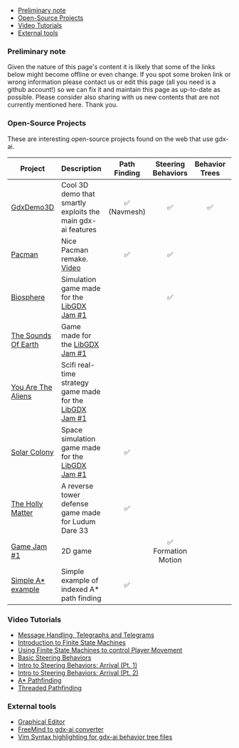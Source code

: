 - [Preliminary note](#preliminary-note)
- [Open-Source Projects](#open-source-projects)
- [Video Tutorials](#video-tutorials)
- [External tools](#external-tools)

### Preliminary note
Given the nature of this page's content it is likely that some of the links below might become offline or even change. If you spot some broken link or wrong information please contact us or edit this page (all you need is a github account!) so we can fix it and maintain this page as up-to-date as possible. Please consider also sharing with us new contents that are not currently mentioned here. Thank you.

### Open-Source Projects
These are interesting open-source projects found on the web that use gdx-ai.

Project | Description | Path Finding | Steering Behaviors | Behavior Trees | State Machine | Messaging
------- | ----------- |:------------:|:------------------:|:--------------:|:-------------:|:---------:
[GdxDemo3D](https://github.com/jsjolund/GdxDemo3D) | Cool 3D demo that smartly exploits the main gdx-ai features | :white_check_mark: (Navmesh) | :white_check_mark: | :white_check_mark: | :white_check_mark: | :white_check_mark:
[Pacman](https://github.com/yichen0831/Pacman_libGdx) | Nice Pacman remake. [Video](https://www.youtube.com/watch?v=kS8f0y-MrcA) | :white_check_mark: | :white_check_mark: | | :white_check_mark: | 
[Biosphere](http://semperhilaris.itch.io/biosphere) | Simulation game made for the [LibGDX Jam #1](http://itch.io/jam/libgdxjam) | | :white_check_mark: | | | 
[The Sounds Of Earth](http://itch.io/jam/libgdxjam/rate/51269) | Game made for the [LibGDX Jam #1](http://itch.io/jam/libgdxjam) | | | | | :white_check_mark:
[You Are The Aliens](http://itch.io/jam/libgdxjam/rate/50863) | Scifi real-time strategy game made for the [LibGDX Jam #1](http://itch.io/jam/libgdxjam) | | | | :white_check_mark: | :white_check_mark:
[Solar Colony](http://infectedbytes.itch.io/solarcolony) | Space simulation game made for the [LibGDX Jam #1](http://itch.io/jam/libgdxjam) | :white_check_mark: | | | :white_check_mark: | 
[The Holly Matter](http://overlap2d.com/ld33-postmortem-what-works-and-what-does-not-with-overlap2d/) | A reverse tower defense game made for Ludum Dare 33 | :white_check_mark: | | | | 
[Game Jam #1](https://github.com/libgdx-jam/GDXJam) | 2D game | | :white_check_mark: Formation Motion | | :white_check_mark: | :white_check_mark: 
[Simple A* example](https://github.com/chrizdekok/AStarPathFindingsSimpleExample)|Simple example of indexed A* path finding | :white_check_mark: | | | |


### Video Tutorials
  * [Message Handling, Telegraphs and Telegrams](https://www.youtube.com/watch?v=z6frjuUHCzI)
  * [Introduction to Finite State Machines](https://www.youtube.com/watch?v=8qXNaVaDGWM)
  * [Using Finite State Machines to control Player Movement ](https://www.youtube.com/watch?v=JTb2e-vr2cU)
  * [Basic Steering Behaviors](https://www.youtube.com/watch?v=nKY1aJ9ensI)
  * [Intro to Steering Behaviors: Arrival (Pt. 1)](https://www.youtube.com/watch?v=pnKcuJQT31A)
  * [Intro to Steering Behaviors: Arrival (Pt. 2)](https://www.youtube.com/watch?v=JoCZ8hPQnUE)
  * [A* Pathfinding](https://www.youtube.com/watch?v=wu3vzR9k3QA)
  * [Threaded Pathfinding](https://www.youtube.com/watch?v=OVkeB3xAug0)


### External tools
  * [Graphical Editor](https://github.com/piotr-j/bteditor)
  * [FreeMind to gdx-ai converter](https://github.com/klaus7/freemind2gdxai)
  * [Vim Syntax highlighting for gdx-ai behavior tree files](https://github.com/kba/gdxai-btree.vim)
